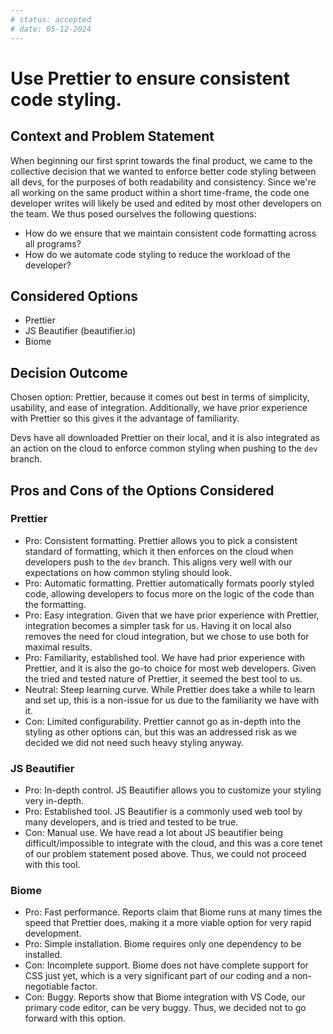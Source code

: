 ```yaml
---
# status: accepted 
# date: 05-12-2024
---
```

# Use Prettier to ensure consistent code styling.

## Context and Problem Statement

When beginning our first sprint towards the final product, we came to the collective decision that we wanted to enforce better code styling between all devs, for the purposes of both readability and consistency. Since we're all working on the same product within a short time-frame, the code one developer writes will likely be used and edited by most other developers on the team. We thus posed ourselves the following questions: 
* How do we ensure that we maintain consistent code formatting across all programs?
* How do we automate code styling to reduce the workload of the developer?

## Considered Options

* Prettier
* JS Beautifier (beautifier.io)
* Biome

## Decision Outcome

Chosen option: Prettier, because it comes out best in terms of simplicity, usability, and ease of integration. Additionally, we have prior experience with Prettier so this gives it the advantage of familiarity. 

Devs have all downloaded Prettier on their local, and it is also integrated as an action on the cloud to enforce common styling when pushing to the `dev` branch.

## Pros and Cons of the Options Considered

### Prettier
* Pro: Consistent formatting. Prettier allows you to pick a consistent standard of formatting, which it then enforces on the cloud when developers push to the `dev` branch. This aligns very well with our expectations on how common styling should look.
* Pro: Automatic formatting. Prettier automatically formats poorly styled code, allowing developers to focus more on the logic of the code than the formatting.
* Pro: Easy integration. Given that we have prior experience with Prettier, integration becomes a simpler task for us. Having it on local also removes the need for cloud integration, but we chose to use both for maximal results.
* Pro: Familiarity, established tool. We have had prior experience with Prettier, and it is also the go-to choice for most web developers. Given the tried and tested nature of Prettier, it seemed the best tool to us. 
* Neutral: Steep learning curve. While Prettier does take a while to learn and set up, this is a non-issue for us due to the familiarity we have with it.
* Con: Limited configurability. Prettier cannot go as in-depth into the styling as other options can, but this was an addressed risk as we decided we did not need such heavy styling anyway.

### JS Beautifier
* Pro: In-depth control. JS Beautifier allows you to customize your styling very in-depth.
* Pro: Established tool. JS Beautifier is a commonly used web tool by many developers, and is tried and tested to be true.
* Con: Manual use. We have read a lot about JS beautifier being difficult/impossible to integrate with the cloud, and this was a core tenet of our problem statement posed above. Thus, we could not proceed with this tool. 

### Biome
* Pro: Fast performance. Reports claim that Biome runs at many times the speed that Prettier does, making it a more viable option for very rapid development. 
* Pro: Simple installation. Biome requires only one dependency to be installed.
* Con: Incomplete support. Biome does not have complete support for CSS just yet, which is a very significant part of our coding and a non-negotiable factor.
* Con: Buggy. Reports show that Biome integration with VS Code, our primary code editor, can be very buggy. Thus, we decided not to go forward with this option. 
